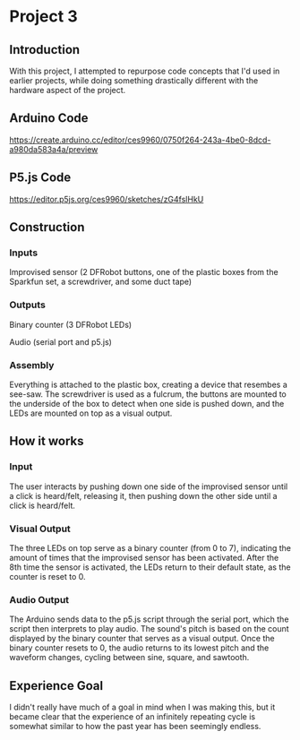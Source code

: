 # Project 3

## Introduction

With this project, I attempted to repurpose code concepts that I'd used in earlier projects, while doing something drastically different with the hardware aspect of the project.

## Arduino Code

https://create.arduino.cc/editor/ces9960/0750f264-243a-4be0-8dcd-a980da583a4a/preview

## P5.js Code

https://editor.p5js.org/ces9960/sketches/zG4fslHkU

## Construction

### Inputs

Improvised sensor (2 DFRobot buttons, one of the plastic boxes from the Sparkfun set, a screwdriver, and some duct tape)

### Outputs

Binary counter (3 DFRobot LEDs)

Audio (serial port and p5.js)

### Assembly

Everything is attached to the plastic box, creating a device that resembes a see-saw.  The screwdriver is used as a fulcrum, the buttons are mounted to the underside of the box to detect when one side is pushed down, and the LEDs are mounted on top as a visual output.

## How it works

### Input

The user interacts by pushing down one side of the improvised sensor until a click is heard/felt, releasing it, then pushing down the other side until a click is heard/felt.

### Visual Output

The three LEDs on top serve as a binary counter (from 0 to 7), indicating the amount of times that the improvised sensor has been activated.  After the 8th time the sensor is activated, the LEDs return to their default state, as the counter is reset to 0.

### Audio Output

The Arduino sends data to the p5.js script through the serial port, which the script then interprets to play audio.  The sound's pitch is based on the count displayed by the binary counter that serves as a visual output.  Once the binary counter resets to 0, the audio returns to its lowest pitch and the waveform changes, cycling between sine, square, and sawtooth.

## Experience Goal

I didn't really have much of a goal in mind when I was making this, but it became clear that the experience of an infinitely repeating cycle is somewhat similar to how the past year has been seemingly endless.
